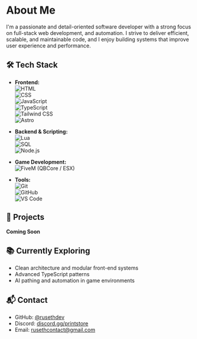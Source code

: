 # About Me

I'm a passionate and detail-oriented software developer with a strong focus on full-stack web development, and automation. I strive to deliver efficient, scalable, and maintainable code, and I enjoy building systems that improve user experience and performance.

## 🛠️ Tech Stack

- **Frontend:**  
  ![HTML](https://img.shields.io/badge/-HTML5-E34F26?style=flat&logo=html5&logoColor=white)  
  ![CSS](https://img.shields.io/badge/-CSS3-1572B6?style=flat&logo=css3&logoColor=white)  
  ![JavaScript](https://img.shields.io/badge/-JavaScript-F7DF1E?style=flat&logo=javascript&logoColor=black)  
  ![TypeScript](https://img.shields.io/badge/-TypeScript-3178C6?style=flat&logo=typescript&logoColor=white)  
  ![Tailwind CSS](https://img.shields.io/badge/-TailwindCSS-38B2AC?style=flat&logo=tailwind-css&logoColor=white)  
  ![Astro](https://img.shields.io/badge/-Astro-000000?style=flat&logo=astro&logoColor=white)

- **Backend & Scripting:**  
  ![Lua](https://img.shields.io/badge/-Lua-2C2D72?style=flat&logo=lua&logoColor=white)  
  ![SQL](https://img.shields.io/badge/-SQL-4479A1?style=flat&logo=mysql&logoColor=white)  
  ![Node.js](https://img.shields.io/badge/-Node.js-339933?style=flat&logo=nodedotjs&logoColor=white)

- **Game Development:**  
  ![FiveM](https://img.shields.io/badge/-FiveM-8B8B8B?style=flat&logo=fivem&logoColor=white) (QBCore / ESX)

- **Tools:**  
  ![Git](https://img.shields.io/badge/-Git-F05032?style=flat&logo=git&logoColor=white)  
  ![GitHub](https://img.shields.io/badge/-GitHub-181717?style=flat&logo=github&logoColor=white)  
  ![VS Code](https://img.shields.io/badge/-VS%20Code-007ACC?style=flat&logo=visual-studio-code&logoColor=white)

## 📂 Projects

**Coming Soon**  

## 📚 Currently Exploring

- Clean architecture and modular front-end systems  
- Advanced TypeScript patterns  
- AI pathing and automation in game environments

## 📬 Contact

- GitHub: [@rusethdev](https://github.com/rusethdev)  
- Discord: [discord.gg/printstore](https://discord.gg/printstore)  
- Email: [rusethcontact@gmail.com](mailto:rusethcontact@gmail.com)

